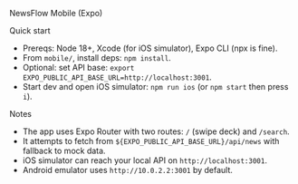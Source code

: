 NewsFlow Mobile (Expo)

Quick start

- Prereqs: Node 18+, Xcode (for iOS simulator), Expo CLI (npx is fine).
- From `mobile/`, install deps: `npm install`.
- Optional: set API base: `export EXPO_PUBLIC_API_BASE_URL=http://localhost:3001`.
- Start dev and open iOS simulator: `npm run ios` (or `npm start` then press `i`).

Notes

- The app uses Expo Router with two routes: `/` (swipe deck) and `/search`.
- It attempts to fetch from `${EXPO_PUBLIC_API_BASE_URL}/api/news` with fallback to mock data.
- iOS simulator can reach your local API on `http://localhost:3001`.
- Android emulator uses `http://10.0.2.2:3001` by default.

